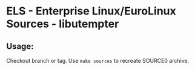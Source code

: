 # ELS - Enterprise Linux/EuroLinux Sources - libutempter
 
## Usage:
  Checkout branch or tag. Use `make sources` to recreate  SOURCE0 archive.
